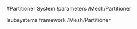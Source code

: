 <!-- MOOSE System Documentation Stub: Remove this when content is added. -->
#Partitioner System
!parameters /Mesh/Partitioner

!subsystems framework /Mesh/Partitioner

